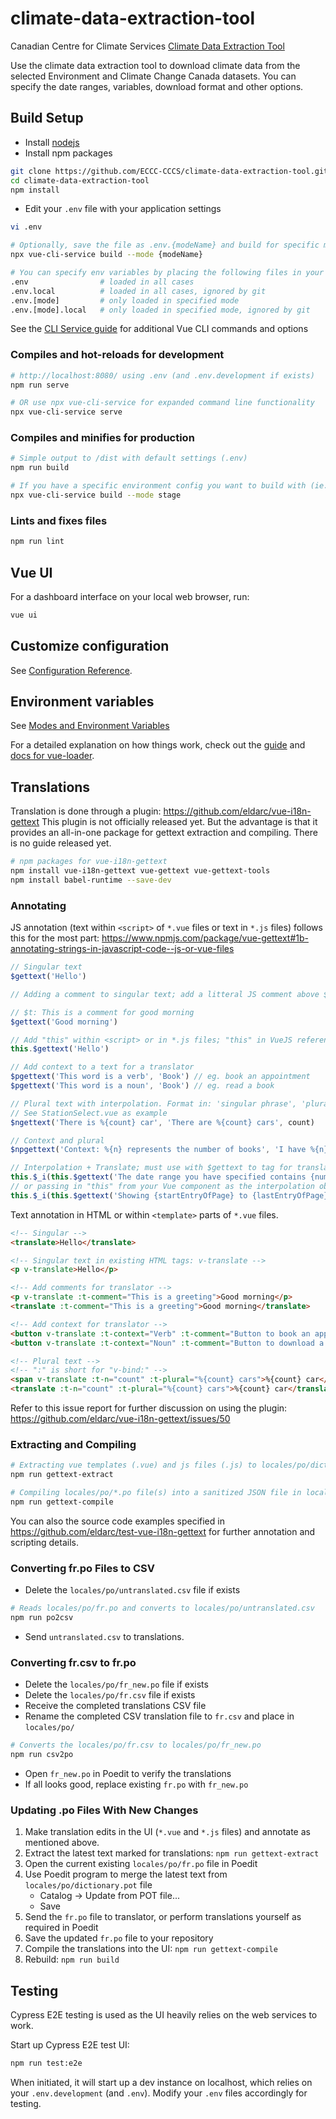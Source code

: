 # climate-data-extraction-tool

Canadian Centre for Climate Services [Climate Data Extraction Tool](https://climate-change.canada.ca/climate-data)

Use the climate data extraction tool to download climate data from the selected
Environment and Climate Change Canada datasets. You can specify the date
ranges, variables, download format and other options.


## Build Setup

- Install [nodejs](https://nodejs.org)
- Install npm packages

```sh
git clone https://github.com/ECCC-CCCS/climate-data-extraction-tool.git
cd climate-data-extraction-tool
npm install
```

- Edit your `.env` file with your application settings

```sh
vi .env

# Optionally, save the file as .env.{modeName} and build for specific modes
npx vue-cli-service build --mode {modeName}

# You can specify env variables by placing the following files in your project root:
.env                # loaded in all cases
.env.local          # loaded in all cases, ignored by git
.env.[mode]         # only loaded in specified mode
.env.[mode].local   # only loaded in specified mode, ignored by git
```

See the [CLI Service guide](https://cli.vuejs.org/guide/cli-service.html) for additional Vue CLI commands and options

### Compiles and hot-reloads for development
```sh
# http://localhost:8080/ using .env (and .env.development if exists)
npm run serve

# OR use npx vue-cli-service for expanded command line functionality
npx vue-cli-service serve
```

### Compiles and minifies for production
```sh
# Simple output to /dist with default settings (.env)
npm run build

# If you have a specific environment config you want to build with (ie. a .env.stage file)
npx vue-cli-service build --mode stage
```

### Lints and fixes files
```sh
npm run lint
```

## Vue UI
For a dashboard interface on your local web browser, run:

```sh
vue ui
```

## Customize configuration
See [Configuration Reference](https://cli.vuejs.org/config/).

## Environment variables
See [Modes and Environment Variables](https://cli.vuejs.org/guide/mode-and-env.html#modes)


For a detailed explanation on how things work, check out the [guide](http://vuejs-templates.github.io/webpack/) and [docs for vue-loader](http://vuejs.github.io/vue-loader).

## Translations

Translation is done through a plugin: https://github.com/eldarc/vue-i18n-gettext
This plugin is not officially released yet. But the advantage is that it provides an all-in-one package for gettext extraction and compiling. There is no guide released yet.

```sh
# npm packages for vue-i18n-gettext
npm install vue-i18n-gettext vue-gettext vue-gettext-tools
npm install babel-runtime --save-dev
```

### Annotating

JS annotation (text within `<script>` of `*.vue` files or text in `*.js` files) follows this for the most part: https://www.npmjs.com/package/vue-gettext#1b-annotating-strings-in-javascript-code--js-or-vue-files

```js
// Singular text
$gettext('Hello')

// Adding a comment to singular text; add a litteral JS comment above $gettext() like so:

// $t: This is a comment for good morning
$gettext('Good morning')

// Add "this" within <script> or in *.js files; "this" in VueJS references the root Vue component, which has plugins, libraries, routers and other APIs loaded in; gettext is a VueJS plugin.
this.$gettext('Hello')

// Add context to a text for a translator
$pgettext('This word is a verb', 'Book') // eg. book an appointment
$pgettext('This word is a noun', 'Book') // eg. read a book

// Plural text with interpolation. Format in: 'singular phrase', 'plural phrase', counter
// See StationSelect.vue as example
$ngettext('There is %{count} car', 'There are %{count} cars', count)

// Context and plural
$npgettext('Context: %{n} represents the number of books', 'I have %{n} book.', 'I have %{n} books', n)

// Interpolation + Translate; must use with $gettext to tag for translation
this.$_i(this.$gettext('The date range you have specified contains {numBands} bands and is too large to fit within the file limit (255).'), {numBands: this.dateRangeNumMonths})
// or passing in "this" from your Vue component as the interpolation object
this.$_i(this.$gettext('Showing {startEntryOfPage} to {lastEntryOfPage} of {filteredNumEntries} (filtered from {totalSize} total entries)'), this)
```

Text annotation in HTML or within `<template>` parts of `*.vue` files.
```html
<!-- Singular -->
<translate>Hello</translate>

<!-- Singular text in existing HTML tags: v-translate -->
<p v-translate>Hello</p>

<!-- Add comments for translator -->
<p v-translate :t-comment="This is a greeting">Good morning</p>
<translate :t-comment="This is a greeting">Good morning</translate>

<!-- Add context for translator -->
<button v-translate :t-context="Verb" :t-comment="Button to book an appointment">Book</button>
<button v-translate :t-context="Noun" :t-comment="Button to download a book">Book</button>

<!-- Plural text -->
<!-- ":" is short for "v-bind:" -->
<span v-translate :t-n="count" :t-plural="%{count} cars">%{count} car</span>
<translate :t-n="count" :t-plural="%{count} cars">%{count} car</translate>
```

Refer to this issue report for further discussion on using the plugin: https://github.com/eldarc/vue-i18n-gettext/issues/50

### Extracting and Compiling

```bash
# Extracting vue templates (.vue) and js files (.js) to locales/po/dictionary.pot file
npm run gettext-extract

# Compiling locales/po/*.po file(s) into a sanitized JSON file in locales/json/translations.json
npm run gettext-compile
```

You can also the source code examples specified in https://github.com/eldarc/test-vue-i18n-gettext for further annotation and scripting details.

### Converting fr.po Files to CSV

- Delete the `locales/po/untranslated.csv` file if exists

```bash
# Reads locales/po/fr.po and converts to locales/po/untranslated.csv
npm run po2csv
```

- Send `untranslated.csv` to translations.

### Converting fr.csv to fr.po

- Delete the `locales/po/fr_new.po` file if exists
- Delete the `locales/po/fr.csv` file if exists
- Receive the completed translations CSV file
- Rename the completed CSV translation file to `fr.csv` and place in `locales/po/`

```bash
# Converts the locales/po/fr.csv to locales/po/fr_new.po
npm run csv2po
```

- Open `fr_new.po` in Poedit to verify the translations
- If all looks good, replace existing `fr.po` with `fr_new.po`

### Updating .po Files With New Changes

1. Make translation edits in the UI (`*.vue` and `*.js` files) and annotate as mentioned above.
2. Extract the latest text marked for translations: `npm run gettext-extract`
3. Open the current existing `locales/po/fr.po` file in Poedit
4. Use Poedit program to merge the latest text from `locales/po/dictionary.pot` file
    - Catalog -> Update from POT file...
    - Save
5. Send the `fr.po` file to translator, or perform translations yourself as required in Poedit
6. Save the updated `fr.po` file to your repository
7. Compile the translations into the UI: `npm run gettext-compile`
8. Rebuild: `npm run build`

## Testing

Cypress E2E testing is used as the UI heavily relies on the web services to work.

Start up Cypress E2E test UI:
```bash
npm run test:e2e
```

When initiated, it will start up a dev instance on localhost, which relies on your `.env.development` (and `.env`). Modify your `.env` files accordingly for testing.
